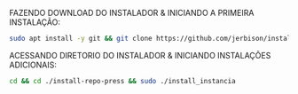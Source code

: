 FAZENDO DOWNLOAD DO INSTALADOR & INICIANDO A PRIMEIRA INSTALAÇÃO:

```bash
sudo apt install -y git && git clone https://github.com/jerbison/install-repo-press.git && sudo chmod -R 777 ./install-repo-press && cd ./whaticket_install && sudo ./install_primaria
```

ACESSANDO DIRETORIO DO INSTALADOR & INICIANDO INSTALAÇÕES ADICIONAIS:
```bash
cd && cd ./install-repo-press && sudo ./install_instancia
```

